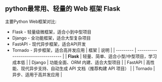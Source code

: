 ## python最常用、轻量的 Web 框架 Flask

主要Python Web框架对比:
- Flask - 轻量级微框架，适合小到中型项目
- Django - 全功能框架，适合大型复杂项目
- FastAPI - 现代异步框架，适合API开发
- Tornado - 异步框架，适合高并发应用
| 框架        | 说明                                  |
| --------- | ----------------------------------- |
| **Flask** | 轻量、简单、适合小型/中型项目，学习成本低               |
| Django    | 功能全面、ORM 内建、适合大型项目                  |
| FastAPI   | 高性能、现代异步支持、自动生成 API 文档（推荐构建 API 项目） |
| Tornado   | 异步、适用于高并发应用                         |
